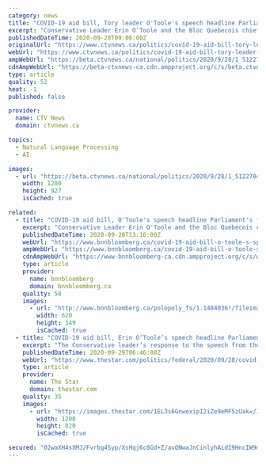 ```yaml
---
category: news
title: "COVID-19 aid bill, Tory leader O'Toole's speech headline Parliament's first full week"
excerpt: "Conservative Leader Erin O'Toole and the Bloc Quebecois chief Yves-Francois Blanchet are expected to take their seats in the House of Commons this week after being benched due to COVID-19."
publishedDateTime: 2020-09-28T09:06:00Z
originalUrl: "https://www.ctvnews.ca/politics/covid-19-aid-bill-tory-leader-o-toole-s-speech-headline-parliament-s-first-full-week-1.5122704"
webUrl: "https://www.ctvnews.ca/politics/covid-19-aid-bill-tory-leader-o-toole-s-speech-headline-parliament-s-first-full-week-1.5122704"
ampWebUrl: "https://beta.ctvnews.ca/national/politics/2020/9/28/1_5122704.html"
cdnAmpWebUrl: "https://beta-ctvnews-ca.cdn.ampproject.org/c/s/beta.ctvnews.ca/national/politics/2020/9/28/1_5122704.html"
type: article
quality: 52
heat: -1
published: false

provider:
  name: CTV News
  domain: ctvnews.ca

topics:
  - Natural Language Processing
  - AI

images:
  - url: "https://beta.ctvnews.ca/national/politics/2020/9/28/1_5122704/_jcr_content/root/responsivegrid/image.coreimg.jpg"
    width: 1280
    height: 927
    isCached: true

related:
  - title: "COVID-19 aid bill, O'Toole's speech headline Parliament's first full week"
    excerpt: "Conservative Leader Erin O'Toole and the Bloc Quebecois chief Yves-Francois Blanchet are expected to take their seats in the House of Commons this week after being benched due to COVID-19."
    publishedDateTime: 2020-09-28T13:16:00Z
    webUrl: "https://www.bnnbloomberg.ca/covid-19-aid-bill-o-toole-s-speech-headline-parliament-s-first-full-week-1.1500424"
    ampWebUrl: "https://www.bnnbloomberg.ca/covid-19-aid-bill-o-toole-s-speech-headline-parliament-s-first-full-week-1.1500424.amp.html"
    cdnAmpWebUrl: "https://www-bnnbloomberg-ca.cdn.ampproject.org/c/s/www.bnnbloomberg.ca/covid-19-aid-bill-o-toole-s-speech-headline-parliament-s-first-full-week-1.1500424.amp.html"
    type: article
    provider:
      name: bnnbloomberg
      domain: bnnbloomberg.ca
    quality: 58
    images:
      - url: "http://www.bnnbloomberg.ca/polopoly_fs/1.1484036!/fileimage/httpImage/image.jpg_gen/derivatives/landscape_620/erin-o-toole.jpg"
        width: 620
        height: 349
        isCached: true
  - title: "COVID-19 aid bill, Erin O’Toole’s speech headline Parliament’s first full week"
    excerpt: "The Conservative leader’s response to the speech from the throne will come as MPs are also set to debate new COVID-19 relief measures — and"
    publishedDateTime: 2020-09-29T06:46:00Z
    webUrl: "https://www.thestar.com/politics/federal/2020/09/28/covid-19-aid-bill-erin-otooles-speech-headline-parliaments-first-full-week.html"
    type: article
    provider:
      name: The Star
      domain: thestar.com
    quality: 35
    images:
      - url: "https://images.thestar.com/1EL3s6GnwexipI2iZe9eMF5zUak=/1200x820/smart/filters:cb(1601325978267)/https://www.thestar.com/content/dam/thestar/politics/federal/2020/09/28/covid-19-aid-bill-erin-otooles-speech-headline-parliaments-first-full-week/trudeau.jpg"
        width: 1200
        height: 820
        isCached: true

secured: "02waXH4sXMJ/Fvrbg4Syp/XsHqj6c8Gd+Z/avQNwaJnCinlyhAidI9HncIW9mSKjPNIl4QyN+/azPmuSKYMfovB3GVFjYFHvCHcPz+Ea4fiAyESVcnY00YArMr54N8YaNBMOK90ehD3KemookbNWtvEMTvFnt1SRNjbtDOboX2k0JI3oUfi+tTS3mpCXZVUUnoyblchOskPfY+84R1wjN1wbUQL2wQBHV9N8Kq+F2w1njmtqip7ZbTrvPf5gqhVqbEZ2dSAqnDCzVijIYwEN5r6fKn8owl6OAqAPc1RZ4PzDQmhDqOEnACVkzPpCCh89VTtLvAxGZgZ7z1DTld7Hc2oxmtHEihSJ4X5tRZ+Jui4=;HPp3FeSkT3ioN4IEDkI8XA=="
---
```



